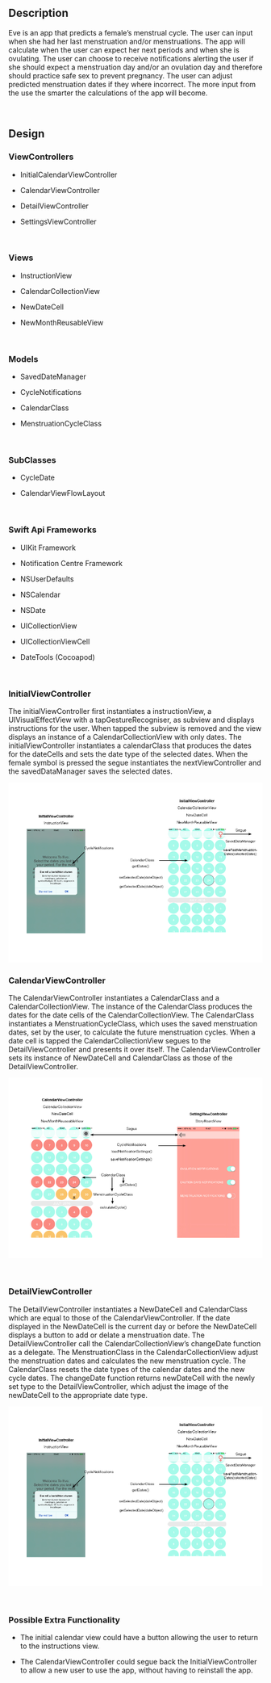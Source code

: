 Description 
------------

Eve is an app that predicts a female’s menstrual cycle. The user can input when
she had her last menstruation and/or menstruations. The app will calculate when
the user can expect her next periods and when she is ovulating. The user can
choose to receive notifications alerting the user if she should expect a
menstruation day and/or an ovulation day and therefore should practice safe sex
to prevent pregnancy. The user can adjust predicted menstruation dates if they
where incorrect. The more input from the use the smarter the calculations of the
app will become.

 

Design
------

### ViewControllers

-   InitialCalendarViewController

-   CalendarViewController

-   DetailViewController

-   SettingsViewController

 

### Views

-   InstructionView

-   CalendarCollectionView

-   NewDateCell

-   NewMonthReusableView

 

### Models

-   SavedDateManager

-   CycleNotifications

-   CalendarClass 

-   MenstruationCycleClass

 

### SubClasses

-   CycleDate

-   CalendarViewFlowLayout

 

### Swift Api Frameworks

-   UIKit Framework

-   Notification Centre Framework 

-   NSUserDefaults

-   NSCalendar

-   NSDate

-   UICollectionView

-   UICollectionViewCell

-   DateTools (Cocoapod)

 

### InitialViewController 

The initialViewController first instantiates a instructionView, a
UIVisualEffectView with a tapGestureRecogniser, as subview and displays
instructions for the user. When tapped the subview is removed and the view
displays an instance of a CalendarCollectionView with only dates. The
initialViewController instantiates a calendarClass that produces the dates for
the dateCells and sets the date type of the selected dates. When the female
symbol is pressed the segue instantiates the nextViewController and the
savedDataManager saves the selected dates.

![](https://github.com/svbeemen/Eve/blob/master/Docs/Final_InitialViewController.png)

### CalendarViewController

The CalendarViewController instantiates a CalendarClass and a
CalendarCollectionView. The instance of the CalendarClass produces the dates for
the date cells of the CalendarCollectionView. The CalendarClass instantiates a
MenstruationCycleClass, which uses the saved menstruation dates, set by the
user, to calculate the future menstruation cycles. When a date cell is tapped
the CalendarCollectionView segues to the DetailViewController and presents it
over itself. The CalendarViewController sets its instance of NewDateCell and
CalendarClass as those of the DetailViewController.

![](https://github.com/svbeemen/Eve/blob/master/Docs/Final_CalendarViewController%26SettingViewController.png)

 

### DetailViewController

The DetailViewController instantiates a NewDateCell and CalendarClass which are
equal to those of the CalendarViewController. If the date displayed in the
NewDateCell is the current day or before the NewDateCell displays a button to
add or delate a menstruation date. The DetailViewController call the
CalendarCollectionView’s changeDate function as a delegate. The
MenstruationClass in the CalendarCollectionView adjust the menstruation dates
and calculates the new menstruation cycle. The CalendarClass resets the date
types of the calendar dates and the new cycle dates. The changeDate function
returns newDateCell with the newly set type to the DetailViewController, which
adjust the image of the newDateCell to the appropriate date type.

![](https://github.com/svbeemen/Eve/blob/master/Docs/Final_InitialViewController.png)

 

### Possible Extra Functionality

-   The initial calendar view could have a button allowing the user to return to
    the instructions view.

-   The CalendarViewController could segue back the InitialViewController to
    allow a new user to use the app, without having to reinstall the app.
